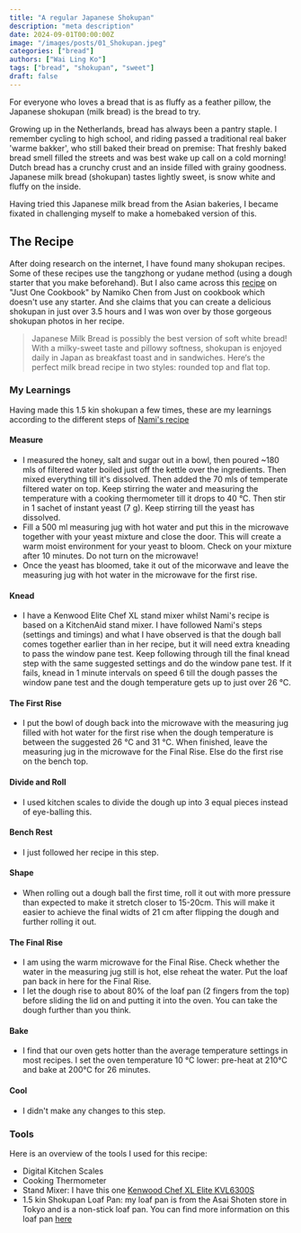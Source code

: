 ```yaml
---
title: "A regular Japanese Shokupan"
description: "meta description"
date: 2024-09-01T00:00:00Z
image: "/images/posts/01_Shokupan.jpeg"
categories: ["bread"]
authors: ["Wai Ling Ko"]
tags: ["bread", "shokupan", "sweet"]
draft: false
---
```

For everyone who loves a bread that is as fluffy as a feather pillow, the Japanese shokupan (milk bread) is the bread to try.

Growing up in the Netherlands, bread has always been a pantry staple. I remember cycling to high school, and riding passed a traditional real baker 'warme bakker', who still baked their bread on premise: That freshly baked bread smell filled the streets and was best wake up call on a cold morning! Dutch bread has a crunchy crust and an inside filled with grainy goodness.
Japanese milk bread (shokupan) tastes lightly sweet, is snow white and fluffy on the inside.   

Having tried this Japanese milk bread from the Asian bakeries, I became fixated in challenging myself to make a homebaked version of this.

## The Recipe

After doing research on the internet, I have found many shokupan recipes. Some of these recipes use the tangzhong or yudane method (using a dough starter that you make beforehand). But I also came across this 
<a href="https://www.justonecookbook.com/japanese-milk-bread-shokupan/" target="_blank"> recipe</a> on "Just One Cookbook"
by Namiko Chen from Just on cookbook which doesn't use any starter. And she claims that you can create a delicious shokupan in just over 3.5 hours and I was won over by those gorgeous shokupan photos in her recipe.


> Japanese Milk Bread is possibly the best version of soft white bread! With a milky-sweet taste and pillowy softness, shokupan is enjoyed daily in Japan as breakfast toast and in sandwiches. Here‘s the perfect milk bread recipe in two styles: rounded top and flat top.

### My Learnings
Having made this 1.5 kin shokupan a few times, these are my learnings according to the different steps of
<a href="https://www.justonecookbook.com/japanese-milk-bread-shokupan/" target="_blank"> Nami's recipe</a>

#### Measure
- I measured the honey, salt and sugar out in a bowl, then poured ~180 mls of filtered water boiled just off the kettle over the ingredients. Then mixed everything till it's dissolved. Then added the 70 mls of temperate filtered water on top. Keep stirring the water and measuring the temperature with a cooking thermometer till it drops to 40 &deg;C. Then stir in 1 sachet of instant yeast (7 g). Keep stirring till the yeast has dissolved.
- Fill a 500 ml measuring jug with hot water and put this in the microwave together with your yeast mixture and close the door. This will create a warm moist environment for your yeast to bloom. Check on your mixture after 10 minutes. Do not turn on the microwave! 
- Once the yeast has bloomed, take it out of the micorwave and leave the measuring jug with hot water in the microwave for the first rise.

#### Knead
- I have a Kenwood Elite Chef XL stand mixer whilst Nami's recipe is based on a KitchenAid stand mixer. I have followed Nami's steps (settings and timings) and what I have observed is that the dough ball comes together earlier than in her recipe, but it will need extra kneading to pass the window pane test. Keep following through till the final knead step with the same suggested settings and do the window pane test. If it fails, knead in 1 minute intervals on speed 6 till the dough passes the window pane test and the dough temperature gets up to just over 26 &deg;C.

#### The First Rise
- I put the bowl of dough back into the microwave with the measuring jug filled with hot water for the first rise when the dough temperature is between the suggested 26 &deg;C and 31 &deg;C. When finished, leave the measuring jug in the microwave for the Final Rise. Else do the first rise on the bench top.

#### Divide and Roll
- I used kitchen scales to divide the dough up into 3 equal pieces instead of eye-balling this.

#### Bench Rest
- I just followed her recipe in this step.

#### Shape
- When rolling out a dough ball the first time, roll it out with more pressure than expected to make it stretch closer to 15-20cm. This will make it easier to achieve the final widts of 21 cm after flipping the dough and further rolling it out.

#### The Final Rise
- I am using the warm microwave for the Final Rise. Check whether the water in the measuring jug still is hot, else reheat the water. Put the loaf pan back in here for the Final Rise.
- I let the dough rise to about 80% of the loaf pan (2 fingers from the top) before sliding the lid on and putting it into the oven. You can take the dough further than you think.

#### Bake
- I find that our oven gets hotter than the average temperature settings in most recipes. I set the oven temperature 10 &deg;C lower: pre-heat at 210&deg;C and bake at 200&deg;C for 26 minutes.

#### Cool
- I didn't make any changes to this step.


### Tools
Here is an overview of the tools I used for this recipe:
- Digital Kitchen Scales
- Cooking Thermometer
- Stand Mixer: I have this one [Kenwood Chef XL Elite KVL6300S](https://www.kenwoodworld.com/en/chef-xl-elite-kvl6300s/p/KVL6300S "Kenwood Chef XL Elite")
- 1.5 kin Shokupan Loaf Pan: my loaf pan is from the Asai Shoten store in Tokyo and is a non-stick loaf pan. You can find more information on this loaf pan [here](https://www.justonecookbook.com/japanese-loaf-pans/)
